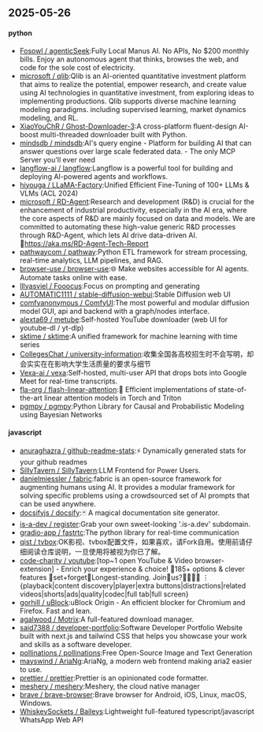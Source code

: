 ## 2025-05-26

#### python
* [Fosowl / agenticSeek](https://github.com/Fosowl/agenticSeek):Fully Local Manus AI. No APIs, No $200 monthly bills. Enjoy an autonomous agent that thinks, browses the web, and code for the sole cost of electricity.
* [microsoft / qlib](https://github.com/microsoft/qlib):Qlib is an AI-oriented quantitative investment platform that aims to realize the potential, empower research, and create value using AI technologies in quantitative investment, from exploring ideas to implementing productions. Qlib supports diverse machine learning modeling paradigms. including supervised learning, market dynamics modeling, and RL.
* [XiaoYouChR / Ghost-Downloader-3](https://github.com/XiaoYouChR/Ghost-Downloader-3):A cross-platform fluent-design AI-boost multi-threaded downloader built with Python.
* [mindsdb / mindsdb](https://github.com/mindsdb/mindsdb):AI's query engine - Platform for building AI that can answer questions over large scale federated data. - The only MCP Server you'll ever need
* [langflow-ai / langflow](https://github.com/langflow-ai/langflow):Langflow is a powerful tool for building and deploying AI-powered agents and workflows.
* [hiyouga / LLaMA-Factory](https://github.com/hiyouga/LLaMA-Factory):Unified Efficient Fine-Tuning of 100+ LLMs & VLMs (ACL 2024)
* [microsoft / RD-Agent](https://github.com/microsoft/RD-Agent):Research and development (R&D) is crucial for the enhancement of industrial productivity, especially in the AI era, where the core aspects of R&D are mainly focused on data and models. We are committed to automating these high-value generic R&D processes through R&D-Agent, which lets AI drive data-driven AI. 🔗https://aka.ms/RD-Agent-Tech-Report
* [pathwaycom / pathway](https://github.com/pathwaycom/pathway):Python ETL framework for stream processing, real-time analytics, LLM pipelines, and RAG.
* [browser-use / browser-use](https://github.com/browser-use/browser-use):🌐 Make websites accessible for AI agents. Automate tasks online with ease.
* [lllyasviel / Fooocus](https://github.com/lllyasviel/Fooocus):Focus on prompting and generating
* [AUTOMATIC1111 / stable-diffusion-webui](https://github.com/AUTOMATIC1111/stable-diffusion-webui):Stable Diffusion web UI
* [comfyanonymous / ComfyUI](https://github.com/comfyanonymous/ComfyUI):The most powerful and modular diffusion model GUI, api and backend with a graph/nodes interface.
* [alexta69 / metube](https://github.com/alexta69/metube):Self-hosted YouTube downloader (web UI for youtube-dl / yt-dlp)
* [sktime / sktime](https://github.com/sktime/sktime):A unified framework for machine learning with time series
* [CollegesChat / university-information](https://github.com/CollegesChat/university-information):收集全国各高校招生时不会写明，却会实实在在影响大学生活质量的要求与细节
* [Vexa-ai / vexa](https://github.com/Vexa-ai/vexa):Self-hosted, multi-user API that drops bots into Google Meet for real-time transcripts.
* [fla-org / flash-linear-attention](https://github.com/fla-org/flash-linear-attention):🚀 Efficient implementations of state-of-the-art linear attention models in Torch and Triton
* [pgmpy / pgmpy](https://github.com/pgmpy/pgmpy):Python Library for Causal and Probabilistic Modeling using Bayesian Networks

#### javascript
* [anuraghazra / github-readme-stats](https://github.com/anuraghazra/github-readme-stats):⚡ Dynamically generated stats for your github readmes
* [SillyTavern / SillyTavern](https://github.com/SillyTavern/SillyTavern):LLM Frontend for Power Users.
* [danielmiessler / fabric](https://github.com/danielmiessler/fabric):fabric is an open-source framework for augmenting humans using AI. It provides a modular framework for solving specific problems using a crowdsourced set of AI prompts that can be used anywhere.
* [docsifyjs / docsify](https://github.com/docsifyjs/docsify):🃏 A magical documentation site generator.
* [is-a-dev / register](https://github.com/is-a-dev/register):Grab your own sweet-looking '.is-a.dev' subdomain.
* [gradio-app / fastrtc](https://github.com/gradio-app/fastrtc):The python library for real-time communication
* [qist / tvbox](https://github.com/qist/tvbox):OK影视、tvbox配置文件，如果喜欢，请Fork自用。使用前请仔细阅读仓库说明，一旦使用将被视为你已了解。
* [code-charity / youtube](https://github.com/code-charity/youtube):[top~1 open YouTube & Video browser-extension] - Enrich your experience & choice! 🧰185+ options & clever features 📌set+forget📌Longest-standing. Join🧩us?👨‍👩‍👧‍👧 ⋮ {playback|content discovery|player|extra buttons|distractions|related videos|shorts|ads|quality|codec|full tab|full screen}
* [gorhill / uBlock](https://github.com/gorhill/uBlock):uBlock Origin - An efficient blocker for Chromium and Firefox. Fast and lean.
* [agalwood / Motrix](https://github.com/agalwood/Motrix):A full-featured download manager.
* [said7388 / developer-portfolio](https://github.com/said7388/developer-portfolio):Software Developer Portfolio Website built with next.js and tailwind CSS that helps you showcase your work and skills as a software developer.
* [pollinations / pollinations](https://github.com/pollinations/pollinations):Free Open-Source Image and Text Generation
* [mayswind / AriaNg](https://github.com/mayswind/AriaNg):AriaNg, a modern web frontend making aria2 easier to use.
* [prettier / prettier](https://github.com/prettier/prettier):Prettier is an opinionated code formatter.
* [meshery / meshery](https://github.com/meshery/meshery):Meshery, the cloud native manager
* [brave / brave-browser](https://github.com/brave/brave-browser):Brave browser for Android, iOS, Linux, macOS, Windows.
* [WhiskeySockets / Baileys](https://github.com/WhiskeySockets/Baileys):Lightweight full-featured typescript/javascript WhatsApp Web API
